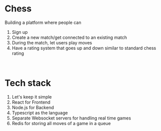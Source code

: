 <h1>Chess</h1>
<p>Building a platform where people can</p>
<ol>
<li>Sign up</li>
<li>Create a new match/get connected to an existing match</li>
<li>During the match, let users play moves</li>
<li>Have a rating system that goes up and down similar to standard chess rating</li>
</ol>
<br/>

<h1>Tech stack</h1>
<ol>
<li>Let's keep it simple</li>
<li>React for Frontend</li>
<li>Node.js for Backend</li>
<li>Typescript as the language</li>
<li>Separate Websocket servers for handling real time games</li>
<li>Redis for storing all moves of a game in a queue</li>
</ol>
